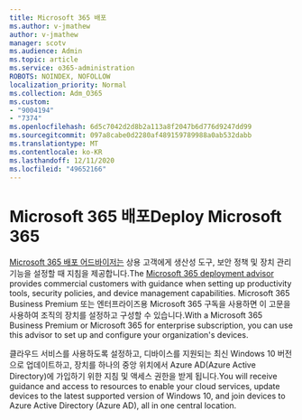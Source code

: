 ```yaml
---
title: Microsoft 365 배포
ms.author: v-jmathew
author: v-jmathew
manager: scotv
ms.audience: Admin
ms.topic: article
ms.service: o365-administration
ROBOTS: NOINDEX, NOFOLLOW
localization_priority: Normal
ms.collection: Adm_O365
ms.custom:
- "9004194"
- "7374"
ms.openlocfilehash: 6d5c7042d2d8b2a113a8f2047b6d776d9247dd99
ms.sourcegitcommit: 097a8cabe0d2280af489159789988a0ab532dabb
ms.translationtype: MT
ms.contentlocale: ko-KR
ms.lasthandoff: 12/11/2020
ms.locfileid: "49652166"
---
```

# <a name="deploy-microsoft-365"></a><span data-ttu-id="4d0f6-102">Microsoft 365 배포</span><span class="sxs-lookup"><span data-stu-id="4d0f6-102">Deploy Microsoft 365</span></span>

<span data-ttu-id="4d0f6-103">[Microsoft 365 배포 어드바이저는](https://go.microsoft.com/fwlink/?linkid=2072646) 상용 고객에게 생산성 도구, 보안 정책 및 장치 관리 기능을 설정할 때 지침을 제공합니다.</span><span class="sxs-lookup"><span data-stu-id="4d0f6-103">The [Microsoft 365 deployment advisor](https://go.microsoft.com/fwlink/?linkid=2072646) provides commercial customers with guidance when setting up productivity tools, security policies, and device management capabilities.</span></span> <span data-ttu-id="4d0f6-104">Microsoft 365 Business Premium 또는 엔터프라이즈용 Microsoft 365 구독을 사용하면 이 고문을 사용하여 조직의 장치를 설정하고 구성할 수 있습니다.</span><span class="sxs-lookup"><span data-stu-id="4d0f6-104">With a Microsoft 365 Business Premium or Microsoft 365 for enterprise subscription, you can use this advisor to set up and configure your organization's devices.</span></span>

<span data-ttu-id="4d0f6-105">클라우드 서비스를 사용하도록 설정하고, 디바이스를 지원되는 최신 Windows 10 버전으로 업데이트하고, 장치를 하나의 중앙 위치에서 Azure AD(Azure Active Directory)에 가입하기 위한 지침 및 액세스 권한을 받게 됩니다.</span><span class="sxs-lookup"><span data-stu-id="4d0f6-105">You will receive guidance and access to resources to enable your cloud services, update devices to the latest supported version of Windows 10, and join devices to Azure Active Directory (Azure AD), all in one central location.</span></span>
